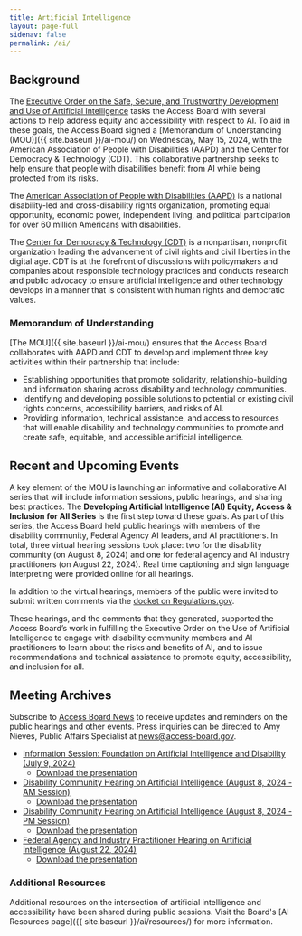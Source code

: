 ```yaml
---
title: Artificial Intelligence
layout: page-full
sidenav: false
permalink: /ai/
--- 
```

## Background

The [Executive Order on the Safe, Secure, and Trustworthy Development and Use of Artificial Intelligence](https://www.whitehouse.gov/briefing-room/presidential-actions/2023/10/30/executive-order-on-the-safe-secure-and-trustworthy-development-and-use-of-artificial-intelligence/) tasks the Access Board with several actions to help address equity and accessibility with respect to AI. To aid in these goals, the Access Board signed a [Memorandum of Understanding (MOU)]({{ site.baseurl }}/ai-mou/) on Wednesday, May 15, 2024, with the American Association of People with Disabilities (AAPD) and the Center for Democracy & Technology (CDT). This collaborative partnership seeks to help ensure that people with disabilities benefit from AI while being protected from its risks.

The [American Association of People with Disabilities (AAPD)](https://www.aapd.com/) is a national disability-led and cross-disability rights organization, promoting equal opportunity, economic power, independent living, and political participation for over 60 million Americans with disabilities.

The [Center for Democracy & Technology (CDT)](https://cdt.org/) is a nonpartisan, nonprofit organization leading the advancement of civil rights and civil liberties in the digital age. CDT is at the forefront of discussions with policymakers and companies about responsible technology practices and conducts research and public advocacy to ensure artificial intelligence and other technology develops in a manner that is consistent with human rights and democratic values.

### Memorandum of Understanding

[The MOU]({{ site.baseurl }}/ai-mou/) ensures that the Access Board collaborates with AAPD and CDT to develop and implement three key activities within their partnership that include:

- Establishing opportunities that promote solidarity, relationship-building and information sharing across disability and technology communities.
- Identifying and developing possible solutions to potential or existing civil rights concerns, accessibility barriers, and risks of AI.
- Providing information, technical assistance, and access to resources that will enable disability and technology communities to promote and create safe, equitable, and accessible artificial intelligence.

## Recent and Upcoming Events

A key element of the MOU is launching an informative and collaborative AI series that will include information sessions, public hearings, and sharing best practices. The **Developing Artificial Intelligence (AI) Equity, Access & Inclusion for All Series** is the first step toward these goals. As part of this series, the Access Board held public hearings with members of the disability community, Federal Agency AI leaders, and AI practitioners. In total, three virtual hearing sessions took place: two for the disability community (on August 8, 2024) and one for federal agency and AI industry practitioners (on August 22, 2024). Real time captioning and sign language interpreting were provided online for all hearings.

In addition to the virtual hearings, members of the public were invited to submit written comments via the [docket on Regulations.gov](https://www.regulations.gov/docket/ATBCB-2024-0005).

These hearings, and the comments that they generated, supported the Access Board’s work in fulfilling the Executive Order on the Use of Artificial Intelligence to engage with disability community members and AI practitioners to learn about the risks and benefits of AI, and to issue recommendations and technical assistance to promote equity, accessibility, and inclusion for all.

## Meeting Archives

Subscribe to [Access Board News](https://public.govdelivery.com/accounts/USACCESS/subscriber/qualify?commit=Subscribe&topic_id=USACCESS_1) to receive updates and reminders on the public hearings and other events. Press inquiries can be directed to Amy Nieves, Public Affairs Specialist at <news@access-board.gov>.

- [Information Session: Foundation on Artificial Intelligence and Disability (July 9, 2024)](https://www.youtube.com/watch?v=lmAZeyJAQFc)
  - [Download the presentation](https://usa-accessboard.box.com/s/aovk8v7a0xe1peb5y02jpe1hbb0e7dj4)
- [Disability Community Hearing on Artificial Intelligence (August 8, 2024 - AM Session)](https://www.youtube.com/watch?v=fokFx-nsL1o)
  - [Download the presentation](https://usa-accessboard.box.com/s/ggkmshvjpk55b0qmd243d68w7eim0etf)
- [Disability Community Hearing on Artificial Intelligence (August 8, 2024 - PM Session)](https://www.youtube.com/watch?v=udi5eXFSUiM&t=5361s)
  - [Download the presentation](https://usa-accessboard.box.com/s/2acs1ptl0seco9dsiw4a80geqmvryhiu)
- [Federal Agency and Industry Practitioner Hearing on Artificial Intelligence (August 22, 2024)](https://www.youtube.com/watch?v=AY2czzVU4JI&t=4102s)
  - [Download the presentation](https://usa-accessboard.box.com/s/x2sndkiz61k1stkpwk6cb7b1zpr7ao5r)

### Additional Resources

Additional resources on the intersection of artificial intelligence and accessibility have been shared during public sessions. Visit the Board's [AI Resources page]({{ site.baseurl }}/ai/resources/) for more information.
